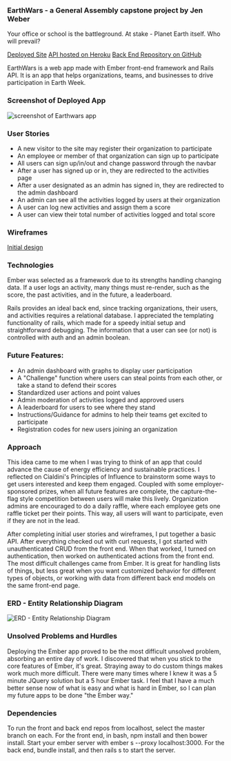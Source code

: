 ### EarthWars - a General Assembly capstone project by Jen Weber
Your office or school is the battleground. At stake - Planet Earth itself. Who will prevail?

[Deployed Site](http://jenweber.github.io/earthwars/)
[API hosted on Heroku](https://earth-wars-api.herokuapp.com/)
[Back End Repository on GitHub](https://github.com/jenweber/earthwars-api)

EarthWars is a web app made with Ember front-end framework and Rails API. It is an app that helps organizations, teams, and businesses to drive participation in Earth Week.

### Screenshot of Deployed App
![screenshot of Earthwars app](https://bucketimgoinghome.s3.amazonaws.com/2016-04-08/9fe652ba8d0c218fcba9a4493a10a020)

### User Stories
- A new visitor to the site may register their organization to participate
- An employee or member of that organization can sign up to participate
- All users can sign up/in/out and change password through the navbar
- After a user has signed up or in, they are redirected to the activities page
- After a user designated as an admin has signed in, they are redirected to the admin dashboard
- An admin can see all the activities logged by users at their organization
- A user can log new activities and assign them a score
- A user can view their total number of activities logged and total score

### Wireframes
[Initial design](https://drive.google.com/file/d/0BxL5EMSDOzzwaUM2a1VjSUttMEk/view?usp=sharing)

### Technologies
Ember was selected as a framework due to its strengths handling changing data. If a user logs an activity, many things must re-render, such as the score, the past activities, and in the future, a leaderboard.

Rails provides an ideal back end, since tracking organizations, their users, and activities requires a relational database. I appreciated the templating functionality of rails, which made for a speedy initial setup and straightforward debugging. The information that a user can see (or not) is controlled with auth and an admin boolean.

### Future Features:
- An admin dashboard with graphs to display user participation
- A "Challenge" function where users can steal points from each other, or take a stand to defend their scores
- Standardized user actions and point values
- Admin moderation of activities logged and approved users
- A leaderboard for users to see where they stand
- Instructions/Guidance for admins to help their teams get excited to participate
- Registration codes for new users joining an organization

### Approach
This idea came to me when I was trying to think of an app that could advance the cause of energy efficiency and sustainable practices. I reflected on Cialdini's Principles of Influence to brainstorm some ways to get users interested and keep them engaged. Coupled with some employer-sponsored prizes, when all future features are complete, the capture-the-flag style competition between users will make this lively. Organization admins are encouraged to do a daily raffle, where each employee gets one raffle ticket per their points. This way, all users will want to participate, even if they are not in the lead.

After completing initial user stories and wireframes, I put together a basic API. After everything checked out with curl requests, I got started with unauthenticated CRUD from the front end. When that worked, I turned on authentication, then worked on authenticated actions from the front end. The most difficult challenges came from Ember. It is great for handling lists of things, but less great when you want customized behavior for different types of objects, or working with data from different back end models on the same front-end page.

### ERD - Entity Relationship Diagram
![ERD - Entity Relationship Diagram](https://bucketimgoinghome.s3.amazonaws.com/2016-04-08/e362a7911179d5b739cef7834cdb3440)

### Unsolved Problems and Hurdles
Deploying the Ember app proved to be the most difficult unsolved problem, absorbing an entire day of work. I discovered that when you stick to the core features of Ember, it's great. Straying away to do custom things makes work much more difficult. There were many times where I knew it was a 5 minute JQuery solution but a 5 hour Ember task. I feel that I have a much better sense now of what is easy and what is hard in Ember, so I can plan my future apps to be done "the Ember way."

### Dependencies
To run the front and back end repos from localhost, select the master branch on each. For the front end, in bash, npm install and then bower install. Start your ember server with ember s --proxy localhost:3000. For the back end, bundle install, and then rails s to start the server.
